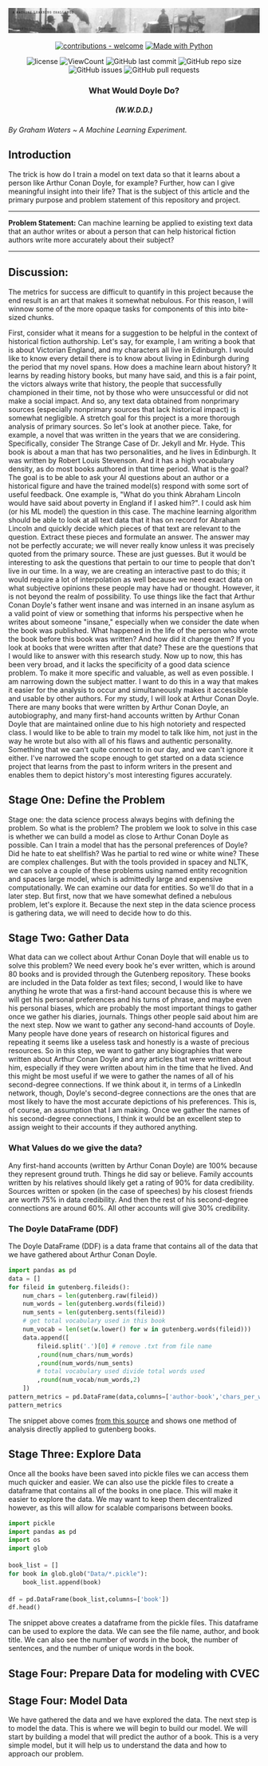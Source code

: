 


![banner](images/whatwoulddoyledo.gif)


<div align="center">

[![contributions - welcome](https://img.shields.io/badge/contributions-welcome-blue)](/CONTRIBUTING.md "Go to contributions doc") [![Made with Python](https://img.shields.io/badge/Python->=3.6-blue?logo=python&logoColor=white)](https://python.org "Go to Python homepage")

![license](https://img.shields.io/github/license/grahamwaters/what_would_doyle_do)
![ViewCount](https://views.whatilearened.today/views/github/grahamwaters/what_would_doyle_do.svg)
![GitHub last commit](https://img.shields.io/github/last-commit/grahamwaters/what_would_doyle_do)
![GitHub repo size](https://img.shields.io/github/repo-size/grahamwaters/what_would_doyle_do)
![GitHub issues](https://img.shields.io/github/issues/grahamwaters/what_would_doyle_do)
![GitHub pull requests](https://img.shields.io/github/issues-pr/grahamwaters/what_would_doyle_do)

</div>

<!-- adding shields for contributor count/chat on discord and coverage -->
<h3 align="center" font-size = 40px;> What Would Doyle Do?
</h3>
<h5 align="center" font-size = 20px;> (W.W.D.D.)
</h5>

*By Graham Waters ~ A Machine Learning Experiment.*

## Introduction
The trick is how do I train a model on text data so that it learns about a person like Arthur Conan Doyle, for example? Further, how can I give meaningful insight into their life? That is the subject of this article and the primary purpose and problem statement of this repository and project.

---

**Problem Statement:** Can machine learning be applied to existing text data that an author writes or about a person that can help historical fiction authors write more accurately about their subject?

---

## Discussion:

The metrics for success are difficult to quantify in this project because the end result is an art that makes it somewhat nebulous. For this reason, I will winnow some of the more opaque tasks for components of this into bite-sized chunks.

First, consider what it means for a suggestion to be helpful in the context of historical fiction authorship. Let's say, for example, I am writing a book that is about Victorian England, and my characters all live in Edinburgh. I would like to know every detail there is to know about living in Edinburgh during the period that my novel spans. How does a machine learn about history? It learns by reading history books, but many have said, and this is a fair point, the victors always write that history, the people that successfully championed in their time, not by those who were unsuccessful or did not make a social impact. And so, any text data obtained from nonprimary sources (especially nonprimary sources that lack historical impact) is somewhat negligible. A stretch goal for this project is a more thorough analysis of primary sources. So let's look at another piece. Take, for example, a novel that was written in the years that we are considering. Specifically, consider The Strange Case of Dr. Jekyll and Mr. Hyde. This book is about a man that has two personalities, and he lives in Edinburgh. It was written by Robert Louis Stevenson. And it has a high vocabulary density, as do most books authored in that time period. What is the goal? The goal is to be able to ask your AI questions about an author or a historical figure and have the trained model(s) respond with some sort of useful feedback. One example is, "What do you think Abraham Lincoln would have said about poverty in England if I asked him?". I could ask him (or his ML model) the question in this case. The machine learning algorithm should be able to look at all text data that it has on record for Abraham Lincoln and quickly decide which pieces of that text are relevant to the question. Extract these pieces and formulate an answer. The answer may not be perfectly accurate; we will never really know unless it was precisely quoted from the primary source. These are just guesses. But it would be interesting to ask the questions that pertain to our time to people that don't live in our time. In a way, we are creating an interactive past to do this; it would require a lot of interpolation as well because we need exact data on what subjective opinions these people may have had or thought. However, it is not beyond the realm of possibility. To use things like the fact that Arthur Conan Doyle's father went insane and was interned in an insane asylum as a valid point of view or something that informs his perspective when he writes about someone "insane," especially when we consider the date when the book was published. What happened in the life of the person who wrote the book before this book was written? And how did it change them? If you look at books that were written after that date? These are the questions that I would like to answer with this research study. Now up to now, this has been very broad, and it lacks the specificity of a good data science problem. To make it more specific and valuable, as well as even possible. I am narrowing down the subject matter. I want to do this in a way that makes it easier for the analysis to occur and simultaneously makes it accessible and usable by other authors. For my study, I will look at Arthur Conan Doyle. There are many books that were written by Arthur Conan Doyle, an autobiography, and many first-hand accounts written by Arthur Conan Doyle that are maintained online due to his high notoriety and respected class. I would like to be able to train my model to talk like him, not just in the way he wrote but also with all of his flaws and authentic personality. Something that we can't quite connect to in our day, and we can't ignore it either. I've narrowed the scope enough to get started on a data science project that learns from the past to inform writers in the present and enables them to depict history's most interesting figures accurately.

## Stage One: Define the Problem

Stage one: the data science process always begins with defining the problem. So what is the problem? The problem we look to solve in this case is whether we can build a model as close to Arthur Conan Doyle as possible. Can I train a model that has the personal preferences of Doyle? Did he hate to eat shellfish? Was he partial to red wine or white wine? These are complex challenges. But with the tools provided in spacey and NLTK, we can solve a couple of these problems using named entity recognition and spaces large model, which is admittedly large and expensive computationally. We can examine our data for entities. So we'll do that in a later step. But first, now that we have somewhat defined a nebulous problem, let's explore it. Because the next step in the data science process is gathering data, we will need to decide how to do this.

## Stage Two: Gather Data
What data can we collect about Arthur Conan Doyle that will enable us to solve this problem? We need every book he's ever written, which is around 80 books and is provided through the Gutenberg repository. These books are included in the Data folder as text files; second, I would like to have anything he wrote that was a first-hand account because this is where we will get his personal preferences and his turns of phrase, and maybe even his personal biases, which are probably the most important things to gather once we gather his diaries, journals. Things other people said about him are the next step. Now we want to gather any second-hand accounts of Doyle. Many people have done years of research on historical figures and repeating it seems like a useless task and honestly is a waste of precious resources. So in this step, we want to gather any biographies that were written about Arthur Conan Doyle and any articles that were written about him, especially if they were written about him in the time that he lived. And this might be most useful if we were to gather the names of all of his second-degree connections. If we think about it, in terms of a LinkedIn network, though, Doyle's second-degree connections are the ones that are most likely to have the most accurate depictions of his preferences. This is, of course, an assumption that I am making. Once we gather the names of his second-degree connections, I think it would be an excellent step to assign weight to their accounts if they authored anything.

### What Values do we give the data?
Any first-hand accounts (written by Arthur Conan Doyle) are 100% because they represent ground truth. Things he did say or believe.
Family accounts written by his relatives should likely get a rating of 90% for data credibility.
Sources written or spoken (in the case of speeches) by his closest friends are worth 75% in data credibility.
And then the rest of his second-degree connections are around 60%. All other accounts will give 30% credibility.

### The Doyle DataFrame (DDF)

The Doyle DataFrame (DDF) is a data frame that contains all of the data that we have gathered about Arthur Conan Doyle.

```python
import pandas as pd
data = []
for fileid in gutenberg.fileids():
    num_chars = len(gutenberg.raw(fileid))
    num_words = len(gutenberg.words(fileid))
    num_sents = len(gutenberg.sents(fileid))
    # get total vocabulary used in this book
    num_vocab = len(set(w.lower() for w in gutenberg.words(fileid)))
    data.append([
        fileid.split('.')[0] # remove .txt from file name
        ,round(num_chars/num_words)
        ,round(num_words/num_sents)
        # total vocabulary used divide total words used
        ,round(num_vocab/num_words,2)
    ])
pattern_metrics = pd.DataFrame(data,columns=['author-book','chars_per_word','words_per_sentence','vocabulary_rate'])
pattern_metrics
```
The snippet above comes [from this source](https://towardsdatascience.com/book-writing-pattern-analysis-625f7c47c9ad) and shows one method of analysis directly applied to gutenberg books.


## Stage Three: Explore Data

Once all the books have been saved into pickle files we can access them much quicker and easier. We can also use the pickle files to create a dataframe that contains all of the books in one place. This will make it easier to explore the data. We may want to keep them decentralized however, as this will allow for scalable comparisons between books.

```python
import pickle
import pandas as pd
import os
import glob

book_list = []
for book in glob.glob("Data/*.pickle"):
    book_list.append(book)

df = pd.DataFrame(book_list,columns=['book'])
df.head()
```
The snippet above creates a dataframe from the pickle files. This dataframe can be used to explore the data. We can see the file name, author, and book title. We can also see the number of words in the book, the number of sentences, and the number of unique words in the book.

## Stage Four: Prepare Data for modeling with CVEC




## Stage Four: Model Data

We have gathered the data and we have explored the data. The next step is to model the data. This is where we will begin to build our model. We will start by building a model that will predict the author of a book. This is a very simple model, but it will help us to understand the data and how to approach our problem.

